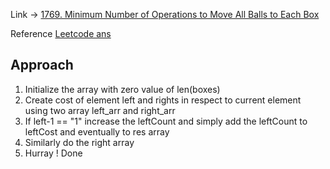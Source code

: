 Link -> [1769. Minimum Number of Operations to Move All Balls to Each Box](https://leetcode.com/problems/minimum-number-of-operations-to-move-all-balls-to-each-box/description/)


Reference [Leetcode ans](https://leetcode.com/problems/minimum-number-of-operations-to-move-all-balls-to-each-box/solutions/1075895/easy-python-beats-100-time-and-space)
## Approach
1. Initialize the array with zero value of len(boxes)
2. Create cost of element left and rights in respect to current element using two array left_arr and right_arr
3. If left-1 == "1" increase the leftCount and simply add the leftCount to leftCost and eventually to res array
4. Similarly do the right array
5. Hurray ! Done